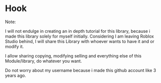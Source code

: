 # Hook

Note:

I will not endulge in creating an in depth tutorial for this library, because i made this library solely for myself initially.
Considering I am leaving Roblox Studio behind, I will share this Library with whoever wants to have it and or modify it.

I allow sharing copying, modifying selling and everything else of this Module/library, do whatever you want.

Do not worry about my username because i made this github account like 3 years ago.

